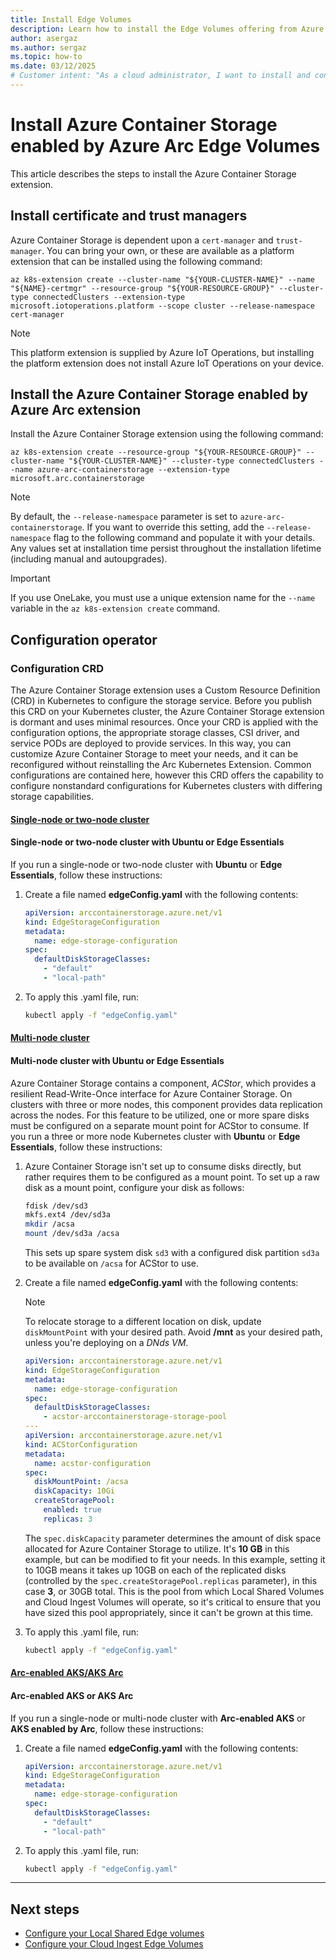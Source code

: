 ```yaml
---
title: Install Edge Volumes
description: Learn how to install the Edge Volumes offering from Azure Container Storage enabled by Azure Arc.
author: asergaz
ms.author: sergaz
ms.topic: how-to
ms.date: 03/12/2025
# Customer intent: "As a cloud administrator, I want to install and configure the Azure Container Storage extension with Edge Volumes in Kubernetes, so that I can efficiently manage storage solutions across my containerized applications in a hybrid cloud environment."
---
```


# Install Azure Container Storage enabled by Azure Arc Edge Volumes

This article describes the steps to install the Azure Container Storage extension.

## Install certificate and trust managers

Azure Container Storage is dependent upon a `cert-manager` and `trust-manager`. You can bring your own, or these are available as a platform extension that can be installed using the following command:

```azurecli 
az k8s-extension create --cluster-name "${YOUR-CLUSTER-NAME}" --name "${NAME}-certmgr" --resource-group "${YOUR-RESOURCE-GROUP}" --cluster-type connectedClusters --extension-type microsoft.iotoperations.platform --scope cluster --release-namespace cert-manager
```

> [!NOTE]
> This platform extension is supplied by Azure IoT Operations, but installing the platform extension does not install Azure IoT Operations on your device. 

## Install the Azure Container Storage enabled by Azure Arc extension

Install the Azure Container Storage extension using the following command:

```azurecli
az k8s-extension create --resource-group "${YOUR-RESOURCE-GROUP}" --cluster-name "${YOUR-CLUSTER-NAME}" --cluster-type connectedClusters --name azure-arc-containerstorage --extension-type microsoft.arc.containerstorage
```

> [!NOTE]
> By default, the `--release-namespace` parameter is set to `azure-arc-containerstorage`. If you want to override this setting, add the `--release-namespace` flag to the following command and populate it with your details. Any values set at installation time persist throughout the installation lifetime (including manual and autoupgrades).

> [!IMPORTANT]
> If you use OneLake, you must use a unique extension name for the `--name` variable in the `az k8s-extension create` command.

## Configuration operator

### Configuration CRD

The Azure Container Storage extension uses a Custom Resource Definition (CRD) in Kubernetes to configure the storage service. Before you publish this CRD on your Kubernetes cluster, the Azure Container Storage extension is dormant and uses minimal resources. Once your CRD is applied with the configuration options, the appropriate storage classes, CSI driver, and service PODs are deployed to provide services. In this way, you can customize Azure Container Storage to meet your needs, and it can be reconfigured without reinstalling the Arc Kubernetes Extension. Common configurations are contained here, however this CRD offers the capability to configure nonstandard configurations for Kubernetes clusters with differing storage capabilities.

#### [Single-node or two-node cluster](#tab/single)

#### Single-node or two-node cluster with Ubuntu or Edge Essentials

If you run a single-node or two-node cluster with **Ubuntu** or **Edge Essentials**, follow these instructions:

1. Create a file named **edgeConfig.yaml** with the following contents:

   ```yaml
   apiVersion: arccontainerstorage.azure.net/v1
   kind: EdgeStorageConfiguration
   metadata:
     name: edge-storage-configuration
   spec:
     defaultDiskStorageClasses:
       - "default"
       - "local-path"
   ```

1. To apply this .yaml file, run:

   ```bash
   kubectl apply -f "edgeConfig.yaml"
   ```

#### [Multi-node cluster](#tab/multi)

#### Multi-node cluster with Ubuntu or Edge Essentials

Azure Container Storage contains a component, *ACStor*, which provides a resilient Read-Write-Once interface for Azure Container Storage. On clusters with three or more nodes, this component provides data replication across the nodes. For this feature to be utilized, one or more spare disks must be configured on a separate mount point for ACStor to consume. If you run a three or more node Kubernetes cluster with **Ubuntu** or **Edge Essentials**, follow these instructions:

1. Azure Container Storage isn't set up to consume disks directly, but rather requires them to be configured as a mount point. To set up a raw disk as a mount point, configure your disk as follows:
  
    ```bash
    fdisk /dev/sd3 
    mkfs.ext4 /dev/sd3a 
    mkdir /acsa 
    mount /dev/sd3a /acsa
    ```
    This sets up spare system disk `sd3` with a configured disk partition `sd3a` to be available on `/acsa` for ACStor to use.

1. Create a file named **edgeConfig.yaml** with the following contents:

    > [!NOTE]
    > To relocate storage to a different location on disk, update `diskMountPoint` with your desired path. Avoid **/mnt** as your desired path, unless you're deploying on a *DNds VM*.

    ```yaml
    apiVersion: arccontainerstorage.azure.net/v1
    kind: EdgeStorageConfiguration
    metadata:
      name: edge-storage-configuration
    spec:
      defaultDiskStorageClasses:
        - acstor-arccontainerstorage-storage-pool
    ---
    apiVersion: arccontainerstorage.azure.net/v1
    kind: ACStorConfiguration
    metadata:
      name: acstor-configuration
    spec:
      diskMountPoint: /acsa
      diskCapacity: 10Gi
      createStoragePool:
        enabled: true
        replicas: 3
    ```
    The `spec.diskCapacity` parameter determines the amount of disk space allocated for Azure Container Storage to utilize. It's **10 GB** in this example, but can be modified to fit your needs. In this example, setting it to 10GB means it takes up 10GB on each of the replicated disks (controlled by the `spec.createStoragePool.replicas` parameter), in this case **3**, or 30GB total. This is the pool from which Local Shared Volumes and Cloud Ingest Volumes will operate, so it's critical to ensure that you have sized this pool appropriately, since it can't be grown at this time.

1. To apply this .yaml file, run:

   ```bash
   kubectl apply -f "edgeConfig.yaml"
   ```

#### [Arc-enabled AKS/AKS Arc](#tab/arc)

#### Arc-enabled AKS or AKS Arc

If you run a single-node or multi-node cluster with **Arc-enabled AKS** or **AKS enabled by Arc**, follow these instructions:

1. Create a file named **edgeConfig.yaml** with the following contents:

   ```yaml
   apiVersion: arccontainerstorage.azure.net/v1
   kind: EdgeStorageConfiguration
   metadata:
     name: edge-storage-configuration
   spec:
     defaultDiskStorageClasses:
       - "default"
       - "local-path"
   ```

1. To apply this .yaml file, run:

   ```bash
   kubectl apply -f "edgeConfig.yaml"
   ```

---

## Next steps

- [Configure your Local Shared Edge volumes](howto-configure-local-shared-edge-volumes.md)
- [Configure your Cloud Ingest Edge Volumes](howto-configure-cloud-ingest.md)
